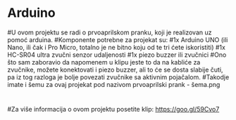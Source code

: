 # Arduino

#U ovom projektu se radi o prvoaprilskom pranku, koji je realizovan uz pomoć arduina.
#Komponente potrebne za projekat su:
#1x Arduino UNO (ili Nano, ili čak i Pro Micro, totalno je ne bitno koju od te tri ćete iskoristiti)
#1x HC-SR04 ultra zvučni senzor udaljenosti
#1x piezo buzzer ili zvučnici
#Ono što sam zaboravio da napomenem u klipu jeste to da na kabliće za zvučnike, možete konektovati i piezo buzzer, ali to će se dosta slabije čuti, pa iz tog razloga je bolje povezati zvučnike sa aktivnim pojačalom.
#Takodje imate i šemu za ovaj projekat pod nazivom prvoaprilski prank - šema.png
#
#Za više informacija o ovom projektu posetite klip: https://goo.gl/59Cvo7